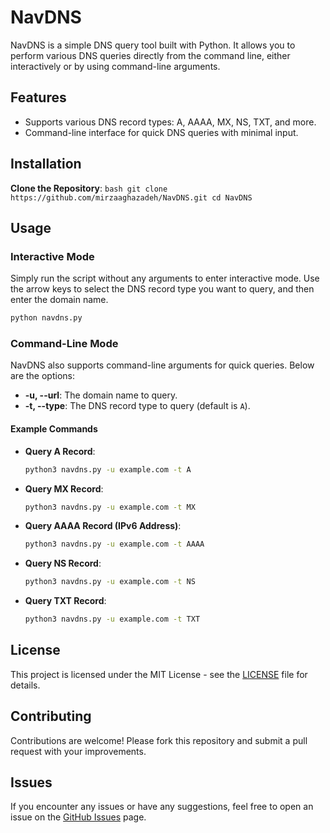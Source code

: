 # NavDNS

NavDNS is a simple DNS query tool built with Python.
 It allows you to perform various DNS queries directly from the command line, either interactively or by using command-line arguments.

## Features

- Supports various DNS record types: A, AAAA, MX, NS, TXT, and more.
- Command-line interface for quick DNS queries with minimal input.

## Installation

 **Clone the Repository**:
    ```bash
    git clone https://github.com/mirzaaghazadeh/NavDNS.git
    cd NavDNS
    ```



## Usage

### Interactive Mode

Simply run the script without any arguments to enter interactive mode. Use the arrow keys to select the DNS record type you want to query, and then enter the domain name.

```bash
python navdns.py
```

### Command-Line Mode

NavDNS also supports command-line arguments for quick queries. Below are the options:

- **-u, --url**: The domain name to query.
- **-t, --type**: The DNS record type to query (default is `A`).

#### Example Commands

- **Query A Record**:
    ```bash
    python3 navdns.py -u example.com -t A
    ```

- **Query MX Record**:
    ```bash
    python3 navdns.py -u example.com -t MX
    ```

- **Query AAAA Record (IPv6 Address)**:
    ```bash
    python3 navdns.py -u example.com -t AAAA
    ```

- **Query NS Record**:
    ```bash
    python3 navdns.py -u example.com -t NS
    ```

- **Query TXT Record**:
    ```bash
    python3 navdns.py -u example.com -t TXT
    ```



## License

This project is licensed under the MIT License - see the [LICENSE](LICENSE) file for details.

## Contributing

Contributions are welcome! Please fork this repository and submit a pull request with your improvements.

## Issues

If you encounter any issues or have any suggestions, feel free to open an issue on the [GitHub Issues](https://github.com/mirzaaghazadeh/NavDNS/issues) page.
